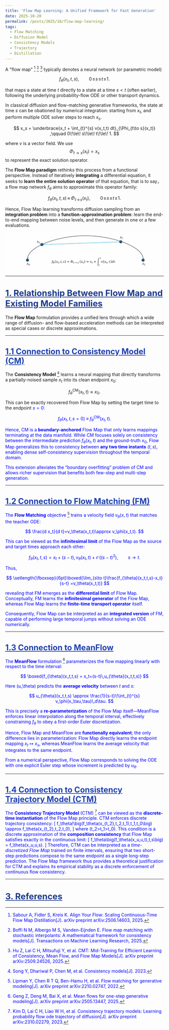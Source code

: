 ```yaml
---
title: 'Flow Map Learning: A Unified Framework for Fast Generation'
date: 2025-10-20
permalink: /posts/2025/10/flow-map-learning/
tags:
  - Flow Matching
  - Diffusion Model
  - Consistency Models
  - Trajectory
  - Distillation
---
```



A "flow map" [^ayf] [^flow_map] [^cmt] typically denotes a neural network (or parametric model) 

$$
f_{\theta}(x_t, t, s) ,\qquad 0\!\le\! s\!\le\! t\!\le\! 1.
$$

that maps a state at time $t$ directly to a state at a time $s < t$ (often earlier), following the underlying probability-flow ODE or other transport dynamics. 

In classical diffusion and flow-matching generative frameworks, the state at time $s$ can be obationed by numerical integration: starting from $x_t$, and perform multiple ODE solver steps to reach $x_s$.

$$
x_s = \underbrace{x_t + \int_{t}^{s} v(x_t,t) dt}_{\Phi_{t\to s}(x_t)} ,\qquad 0\!\le\! s\!\le\! t\!\le\! 1.
$$

where $v$ is a vector field. We use $$\Phi_{t\to s}(x_t)=x_s$$ to represent the exact solution operator.



The **Flow Map paradigm** rethinks this process from a functional perspective. Instead of iteratively **integrating** a differential equation, it seeks to **learn the entire solution operator** of that equation, that is to say， a flow map network  $f_{\theta}$ aims to approximate this operator family:

$$
f_\theta(x_t,t,s)\,\approx\,\Phi_{t\!\to\! s}(x_t)  ,\qquad 0\!\le\! s\!\le\! t\!\le\! 1.
$$

Hence, Flow Map learning transforms diffusion sampling from an **integration problem** into a **function-approximation problem**: learn the end-to-end mapping between noise levels, and then generate in one or a few evaluations.

![Flow Map Learning](/images/posts/2025-10-20-blog-post/fm.jpg)


---

<h1 id="section1" style="color: #1E3A8A; font-size: 27px; font-weight: bold; text-decoration: underline;">1. Relationship Between Flow Map and Existing Model Families</h1>


The **Flow Map** formulation provides a unified lens through which a wide range of diffusion- and flow-based acceleration methods can be interpreted as special cases or discrete approximations.


---

<h1 id="section1.1" style="color: #1E40AF; font-size: 25px; font-weight: bold; text-decoration: underline;">1.1 Connection to Consistency Model (CM)</h1> 

The **Consistency Model** [^cm] learns a neural mapping that directly transforms a partially-noised sample $x_t$ into its clean endpoint $x_0$:

$$
f_{\theta}^{\mathrm{CM}}(x_t, t) \approx x_0 .
$$

This can be exactly recovered from Flow Map by setting the target time to the endpoint <font color="blue">$s=0$<font>:

$$
f_{\theta}(x_t, t, s=0)
\; \equiv \;
f_{\theta}^{\mathrm{CM}}(x_t, t).
$$

Hence, CM is a **boundary-anchored** Flow Map that only learns mappings terminating at the data manifold. While CM focuses solely on consistency between the intermediate prediction $f_{\theta}(x_t,t)$ and the ground-truth $x_0$, Flow Map generalizes this to consistency between **any two time instants** $(t,s)$, enabling dense self-consistency supervision throughout the temporal domain.

This extension alleviates the “boundary overfitting” problem of CM and allows richer supervision that benefits both few-step and multi-step generation.

---

<h1 id="section1.2" style="color: #1E40AF; font-size: 25px; font-weight: bold; text-decoration: underline;">1.2 Connection to Flow Matching (FM)</h1> 


The **Flow Matching** objective [^FM] trains a velocity field $v_\theta(x,t)$ that matches the teacher ODE:

$$
\frac{d x_t}{d t}=v_\theta(x_t,t)\approx v_\phi(x_t,t).
$$

This can be viewed as the **infinitesimal limit** of the Flow Map as the source and target times approach each other:

$$
f_{\theta}(x_t,t,s) = x_t+(s-t),v_\theta(x_t,t) +\mathcal{O}\!\big((s-t)^2\big),
\qquad s\to t.
$$

Thus,

$$
\setlength{\fboxsep}{6pt}\boxed{\lim_{s\to t}\frac{f_{\theta}(x_t,t,s)-x_t}{s-t}
=v_\theta(x_t,t)}
$$

revealing that FM emerges as the **differential limit** of Flow Map. Conceptually, FM learns the **infinitesimal generator** of the Flow Map, whereas Flow Map learns the **finite-time transport operator** itself.

Consequently, Flow Map can be interpreted as an **integrated version** of FM, capable of performing large temporal jumps without solving an ODE numerically.


---

<h1 id="section1.3" style="color: #1E40AF; font-size: 25px; font-weight: bold; text-decoration: underline;">1.3 Connection to MeanFlow</h1> 

The **MeanFlow** formulation [^meanflow] parameterizes the flow mapping linearly with respect to the time interval:

$$
\boxed{f_{\theta}(x_t,t,s) = x_t+(s-t)\,u_{\theta}(x_t,t,s)}
$$

Here (u_\theta) predicts the **average velocity** between $t$ and $s$:

$$
u_{\theta}(x_t,t,s) \approx \frac{1}{s-t}\!\int_{t}^{s} v_\phi(x_\tau,\tau)\,d\tau.
$$

This is precisely a **re-parameterization** of the Flow Map itself—MeanFlow enforces linear interpolation along the temporal interval, effectively constraining $f_{\theta}$ to obey a first-order Euler discretization.

Hence, Flow Map and MeanFlow are **functionally equivalent**; the only difference lies in parameterization: Flow Map directly learns the endpoint mapping $x_t\mapsto x_s$, whereas MeanFlow learns the average velocity that integrates to the same endpoint.

From a numerical perspective, Flow Map corresponds to solving the ODE with one explicit Euler step whose increment is predicted by $u_\theta$.


---

<h1 id="section1.4" style="color: #1E40AF; font-size: 25px; font-weight: bold; text-decoration: underline;">1.4 Connection to Consistency Trajectory Model (CTM)</h1> 

The **Consistency Trajectory Model** (CTM) [^ctm] can be viewed as the **discrete-time instantiation** of the Flow Map principle.
CTM enforces discrete trajectory consistency:
[
f_\theta!\big(f_\theta(x_{t_2},t_2,t_1),t_1,t_0\big)
\approx
f_\theta(x_{t_2},t_2,t_0),
]
where (t_2>t_1>t_0).
This condition is a discrete approximation of the **composition consistency** that Flow Map satisfies exactly in the continuous limit:
[
f_\theta\big(f_\theta(x_u,u,t),t,s\big)
= f_\theta(x_u,u,s).
]
Therefore, CTM can be interpreted as a *time-discretized Flow Map* trained on finite intervals, ensuring that two short-step predictions compose to the same endpoint as a single long-step prediction.
The Flow Map framework thus provides a theoretical justification for CTM and explains its empirical stability as a discrete enforcement of continuous flow consistency.



---

<h1 id="section3" style="color: #1E3A8A; font-size: 27px; font-weight: bold; text-decoration: underline;">3. References</h1>


[^Reflow]: Liu X, Gong C, Liu Q. Flow straight and fast: Learning to generate and transfer data with rectified flow[J]. arXiv preprint arXiv:2209.03003, 2022.

[^nvp]: Dinh L, Sohl-Dickstein J, Bengio S. Density estimation using real nvp[J]. arXiv preprint arXiv:1605.08803, 2016.

[^Glow]: Kingma D P, Dhariwal P. Glow: Generative flow with invertible 1x1 convolutions[J]. Advances in neural information processing systems, 2018, 31.

[^Neural_ODE]: Chen R T Q, Rubanova Y, Bettencourt J, et al. Neural ordinary differential equations[J]. Advances in neural information processing systems, 2018, 31.

[^Ffjord]: Grathwohl W, Chen R T Q, Bettencourt J, et al. Ffjord: Free-form continuous dynamics for scalable reversible generative models[J]. arXiv preprint arXiv:1810.01367, 2018.

[^rectified_flow]: Liu X, Gong C, Liu Q. Flow straight and fast: Learning to generate and transfer data with rectified flow[J]. arXiv preprint arXiv:2209.03003, 2022.

[^FM]: Lipman Y, Chen R T Q, Ben-Hamu H, et al. Flow matching for generative modeling[J]. arXiv preprint arXiv:2210.02747, 2022.

[^SI]: Albergo M S, Boffi N M, Vanden-Eijnden E. Stochastic interpolants: A unifying framework for flows and diffusions[J]. arXiv preprint arXiv:2303.08797, 2023.

[^SI_1]: Albergo M S, Vanden-Eijnden E. Building normalizing flows with stochastic interpolants[J]. arXiv preprint arXiv:2209.15571, 2022.

[^SI_2]: Albergo M S, Goldstein M, Boffi N M, et al. Stochastic interpolants with data-dependent couplings[J]. arXiv preprint arXiv:2310.03725, 2023.

[^improve_rf]: Lee S, Lin Z, Fanti G. Improving the training of rectified flows[J]. Advances in neural information processing systems, 2024, 37: 63082-63109.

[^instaflow]: Liu X, Zhang X, Ma J, et al. Instaflow: One step is enough for high-quality diffusion-based text-to-image generation[C]//The Twelfth International Conference on Learning Representations. 2023.

[^meanflow]: Geng Z, Deng M, Bai X, et al. Mean flows for one-step generative modeling[J]. arXiv preprint arXiv:2505.13447, 2025.

[^flow_map]: Boffi N M, Albergo M S, Vanden-Eijnden E. Flow map matching with stochastic interpolants: A mathematical framework for consistency models[J]. Transactions on Machine Learning Research, 2025.

[^ayf]: Sabour A, Fidler S, Kreis K. Align Your Flow: Scaling Continuous-Time Flow Map Distillation[J]. arXiv preprint arXiv:2506.14603, 2025.

[^cmt]: Hu Z, Lai C H, Mitsufuji Y, et al. CMT: Mid-Training for Efficient Learning of Consistency, Mean Flow, and Flow Map Models[J]. arXiv preprint arXiv:2509.24526, 2025.

[^cm]: Song Y, Dhariwal P, Chen M, et al. Consistency models[J]. 2023.

[^ctm]: Kim D, Lai C H, Liao W H, et al. Consistency trajectory models: Learning probability flow ode trajectory of diffusion[J]. arXiv preprint arXiv:2310.02279, 2023.